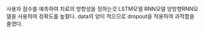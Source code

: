 사용자 점수를 예측하여 치료의 방향성을 정하는것
LSTM모델 RNN모델 양방향RNN모델을 사용하여 정확도를 높혔다.
data의 양이 적으므로 dropout을 적용하여 과적합을 줄였다.
